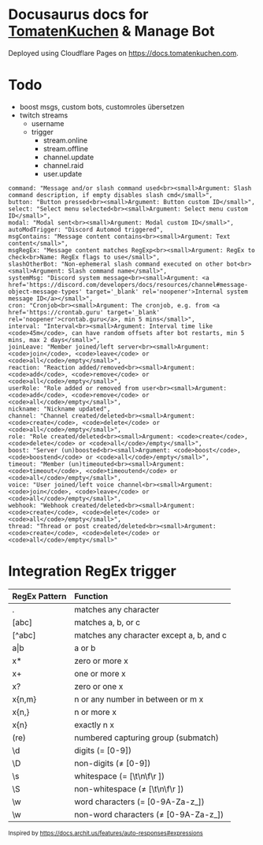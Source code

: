 # Docusaurus docs for [TomatenKuchen](https://tomatenkuchen.com) & Manage Bot

Deployed using Cloudflare Pages on https://docs.tomatenkuchen.com.

# Todo
- boost msgs, custom bots, customroles übersetzen
- twitch streams
	- username
	- trigger
		- stream.online
		- stream.offline
		- channel.update
		- channel.raid
		- user.update

```
command: "Message and/or slash command used<br><small>Argument: Slash command description, if empty disables slash cmd</small>",
button: "Button pressed<br><small>Argument: Button custom ID</small>",
select: "Select menu selected<br><small>Argument: Select menu custom ID</small>",
modal: "Modal sent<br><small>Argument: Modal custom ID</small>",
autoModTrigger: "Discord Automod triggered",
msgContains: "Message content contains<br><small>Argument: Text content</small>",
msgRegEx: "Message content matches RegExp<br><small>Argument: RegEx to check<br>Name: RegEx flags to use</small>",
slashOtherBot: "Non-ephemeral slash command executed on other bot<br><small>Argument: Slash command name</small>",
systemMsg: "Discord system message<br><small>Argument: <a href='https://discord.com/developers/docs/resources/channel#message-object-message-types' target='_blank' rel='noopener'>Internal system message ID</a></small>",
cron: "Cronjob<br><small>Argument: The cronjob, e.g. from <a href='https://crontab.guru' target='_blank' rel='noopener'>crontab.guru</a>, min 5 mins</small>",
interval: "Interval<br><small>Argument: Interval time like <code>45m</code>, can have random offsets after bot restarts, min 5 mins, max 2 days</small>",
joinLeave: "Member joined/left server<br><small>Argument: <code>join</code>, <code>leave</code> or <code>all</code>/empty</small>",
reaction: "Reaction added/removed<br><small>Argument: <code>add</code>, <code>remove</code> or <code>all</code>/empty</small>",
userRole: "Role added or removed from user<br><small>Argument: <code>add</code>, <code>remove</code> or <code>all</code>/empty</small>",
nickname: "Nickname updated",
channel: "Channel created/deleted<br><small>Argument: <code>create</code>, <code>delete</code> or <code>all</code>/empty</small>",
role: "Role created/deleted<br><small>Argument: <code>create</code>, <code>delete</code> or <code>all</code>/empty</small>",
boost: "Server (un)boosted<br><small>Argument: <code>boost</code>, <code>boostend</code> or <code>all</code>/empty</small>",
timeout: "Member (un)timeouted<br><small>Argument: <code>timeout</code>, <code>timeoutend</code> or <code>all</code>/empty</small>",
voice: "User joined/left voice channel<br><small>Argument: <code>join</code>, <code>leave</code> or <code>all</code>/empty</small>",
webhook: "Webhook created/deleted<br><small>Argument: <code>create</code>, <code>delete</code> or <code>all</code>/empty</small>",
thread: "Thread or post created/deleted<br><small>Argument: <code>create</code>, <code>delete</code> or <code>all</code>/empty</small>"
```

# Integration RegEx trigger

| RegEx Pattern | Function |
| :------------ | :--------------------------------------- |
| .             | matches any character |
| [abc]         | matches a, b, or c |
| [^abc]        | matches any character except a, b, and c |
| a\|b          | a or b |
| x*            | zero or more x |
| x+            | one or more x |
| x?            | zero or one x |
| x{n,m}        | n or any number in between or m x |
| x{n,}         | n or more x |
| x{n}          | exactly n x |
| (re)          | numbered capturing group (submatch) |
| \d            | digits (= [0-9]) |
| \D            | non-digits (≠ [0-9]) |
| \s            | whitespace (= [\t\n\f\r ]) |
| \S            | non-whitespace (≠ [\t\n\f\r ]) |
| \w            | word characters (= [0-9A-Za-z_]) |
| \w            | non-word characters (≠ [0-9A-Za-z_]) |

<sub>Inspired by <https://docs.archit.us/features/auto-responses#expressions></sub>
